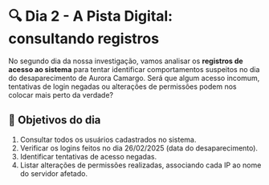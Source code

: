 # 🔍 Dia 2 - A Pista Digital: consultando registros

No segundo dia da nossa investigação, vamos analisar os **registros de acesso ao sistema** para tentar identificar comportamentos suspeitos no dia do desaparecimento de Aurora Camargo. Será que algum acesso incomum, tentativas de login negadas ou alterações de permissões podem nos colocar mais perto da verdade?

## 🎯 Objetivos do dia

1. Consultar todos os usuários cadastrados no sistema.
2. Verificar os logins feitos no dia 26/02/2025 (data do desaparecimento).
3. Identificar tentativas de acesso negadas.
4. Listar alterações de permissões realizadas, associando cada IP ao nome do servidor afetado.
